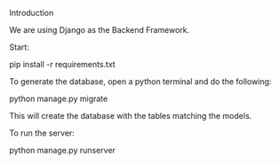 Introduction

We are using Django as the Backend Framework.

Start:

pip install -r requirements.txt

To generate the database, open a python terminal and do the following:

python manage.py migrate

This will create the database with the tables matching the models.

To run the server:

python manage.py runserver
